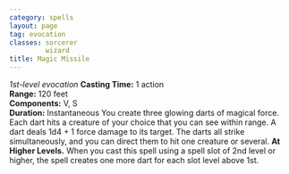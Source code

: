 ```yaml
---
category: spells
layout: page
tag: evocation
classes: sorcerer
         wizard
title: Magic Missile 
---
```

_1st-level evocation_ 
**Casting Time:** 1 action    
**Range:** 120 feet    
**Components:** V, S    
**Duration:** Instantaneous 
You create three glowing darts of magical force. Each dart hits a creature of your choice that you can see within range. A dart deals 1d4 + 1 force damage to its target. The darts all strike simultaneously, and you can direct them to hit one creature or several. 
**At Higher Levels.** When you cast this spell using a spell slot of 2nd level or higher, the spell creates one more dart for each slot level above 1st.